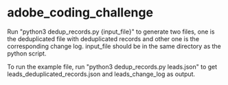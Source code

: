 # adobe_coding_challenge

Run "python3 dedup_records.py {input_file}" to generate two files, one is the deduplicated file with deduplicated records and other one is the corresponding change log. input_file should be in the same directory as the python script.

To run the example file, run "python3 dedup_records.py leads.json" to get leads_deduplicated_records.json and leads_change_log as output.
